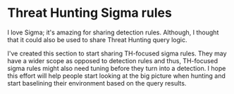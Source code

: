 # Threat Hunting Sigma rules

I love Sigma; it's amazing for sharing detection rules. Although, I thought that it could also be used to share Threat Hunting query logic.

I've created this section to start sharing TH-focused sigma rules. They may have a wider scope as opposed to detection rules and thus, TH-focused sigma rules might also need tuning before they turn into a detection. I hope this effort will help people start looking at the big picture when hunting and start baselining their environment based on the query results.
